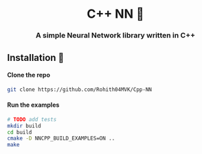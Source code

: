<h1 align="center">C++ NN 🧠</h1>
<h3 align="center">A simple Neural Network library written in C++</h3>

## Installation 🚀
#### Clone the repo
```sh
git clone https://github.com/Rohith04MVK/Cpp-NN
```

#### Run the examples
```sh
# TODO add tests
mkdir build
cd build
cmake -D NNCPP_BUILD_EXAMPLES=ON ..
make
```
